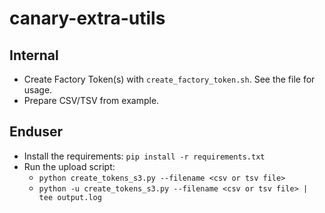 # canary-extra-utils

## Internal

- Create Factory Token(s) with `create_factory_token.sh`. See the file for usage.
- Prepare CSV/TSV from example.

## Enduser

- Install the requirements: `pip install -r requirements.txt`
- Run the upload script:
  - `python create_tokens_s3.py --filename <csv or tsv file>`
  - `python -u create_tokens_s3.py --filename <csv or tsv file> | tee output.log`
